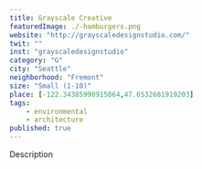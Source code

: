 ```yaml
---
title: Grayscale Creative
featuredImage: ./-hamburgers.png
website: "http://grayscaledesignstudio.com/"
twit: ""
inst: "grayscaledesignstudio"
category: "G"
city: "Seattle"
neighborhood: "Fremont"
size: "Small (1-10)"
place: [-122.34385990915864,47.6532681919203]
tags:
    - environmental
    - architecture
published: true
---
```


Description
